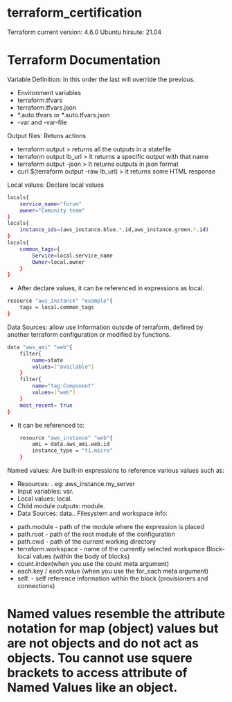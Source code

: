 # terraform_certification
Terraform current version: 4.6.0
Ubuntu hirsute: 21.04

# Terraform Documentation
Variable Definition: In this order the last will override the previous. 
- Environment variables
- terraform.tfvars
- terraform.tfvars.json
- *.auto.tfvars or *.auto.tfvars.json
- -var and -var-file

Output files: Retuns actions
- terraform output > returns all the outputs in a statefile 
- terraform output lb_url > It returns a specific output with that name
- terraform output -json > It returns outputs in json format
- curl $(terraform output -raw lb_url) > it returns some HTML response

Local values: Declare local values
```bash
locals{
    service_name="forum"
    owner="Comunity team"
}
locals{
    instance_ids=(aws_instance.blue.*.id,aws_instance.green.*.id)
}
locals{
    common_tags={
        Service=local.service_name
        Owner=local.owner
    }
}
```
- After declare values, it can be referenced in expressions as local.<NAME>
```bash
resource "aws_instance" "example"{
    tags = local.common_tags
}
```

Data Sources: allow use Information outside of terraform, defined by another terraform configuration or modified by functions.
```bash
data "aws_ami" "web"{
    filter{
        name=state
        values=["available"]
    }
    filter{
        name="tag:Component"
        values=["web"]
    }
    most_recent= true
}
```
- It can be referenced to:
```bash
    resource "aws_instance" "web"{
        ami = data.aws_ami.web.id
        instance_type = "t1.micro"
    }
```
Named values: Are built-in expressions to reference various values such as:
- Resources: <ResourceType>.<Name> eg: aws_instance.my_server
- Input variables: var.<Name>
- Local values: local.<Name>
- Child module outputs: module.<Name>
- Data Sources: data.<Data Type>.<Name>
 Filesystem and workspace info:
* path.module - path of the module where the expression is placed
* path.root - path of the root module of the configuration
* path.cwd - path of the current working directory
* terraform.workspace - name of the currently selected workspace
 Block-local values (within the body of blocks)
 * count.index(when you use the count meta argument)
 * each.key / each.value (when you use the for_each meta argument)
 * self.<attribute> - self reference information within the block (provisioners and connections)

 # Named values resemble the attribute notation for map (object) values but are not objects and do not act as objects. Tou cannot use squere brackets to access attribute of Named Values like an object.